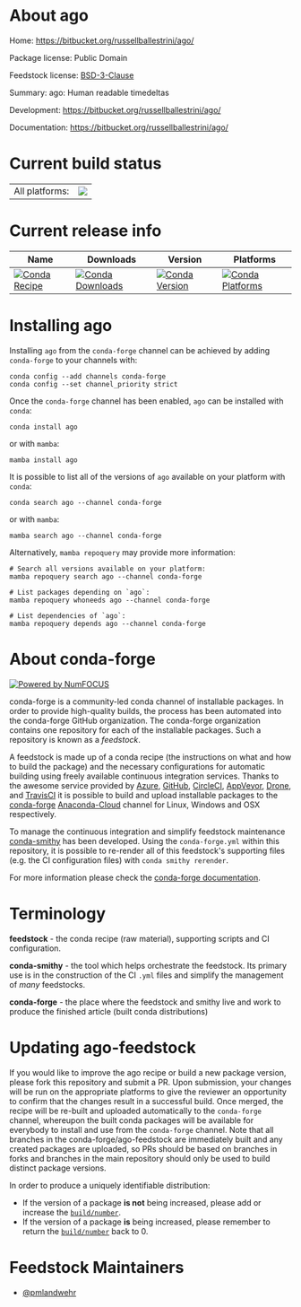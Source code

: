 About ago
=========

Home: https://bitbucket.org/russellballestrini/ago/

Package license: Public Domain

Feedstock license: [BSD-3-Clause](https://github.com/conda-forge/ago-feedstock/blob/main/LICENSE.txt)

Summary: ago: Human readable timedeltas

Development: https://bitbucket.org/russellballestrini/ago/

Documentation: https://bitbucket.org/russellballestrini/ago/

Current build status
====================


<table><tr><td>All platforms:</td>
    <td>
      <a href="https://dev.azure.com/conda-forge/feedstock-builds/_build/latest?definitionId=2664&branchName=main">
        <img src="https://dev.azure.com/conda-forge/feedstock-builds/_apis/build/status/ago-feedstock?branchName=main">
      </a>
    </td>
  </tr>
</table>

Current release info
====================

| Name | Downloads | Version | Platforms |
| --- | --- | --- | --- |
| [![Conda Recipe](https://img.shields.io/badge/recipe-ago-green.svg)](https://anaconda.org/conda-forge/ago) | [![Conda Downloads](https://img.shields.io/conda/dn/conda-forge/ago.svg)](https://anaconda.org/conda-forge/ago) | [![Conda Version](https://img.shields.io/conda/vn/conda-forge/ago.svg)](https://anaconda.org/conda-forge/ago) | [![Conda Platforms](https://img.shields.io/conda/pn/conda-forge/ago.svg)](https://anaconda.org/conda-forge/ago) |

Installing ago
==============

Installing `ago` from the `conda-forge` channel can be achieved by adding `conda-forge` to your channels with:

```
conda config --add channels conda-forge
conda config --set channel_priority strict
```

Once the `conda-forge` channel has been enabled, `ago` can be installed with `conda`:

```
conda install ago
```

or with `mamba`:

```
mamba install ago
```

It is possible to list all of the versions of `ago` available on your platform with `conda`:

```
conda search ago --channel conda-forge
```

or with `mamba`:

```
mamba search ago --channel conda-forge
```

Alternatively, `mamba repoquery` may provide more information:

```
# Search all versions available on your platform:
mamba repoquery search ago --channel conda-forge

# List packages depending on `ago`:
mamba repoquery whoneeds ago --channel conda-forge

# List dependencies of `ago`:
mamba repoquery depends ago --channel conda-forge
```


About conda-forge
=================

[![Powered by
NumFOCUS](https://img.shields.io/badge/powered%20by-NumFOCUS-orange.svg?style=flat&colorA=E1523D&colorB=007D8A)](https://numfocus.org)

conda-forge is a community-led conda channel of installable packages.
In order to provide high-quality builds, the process has been automated into the
conda-forge GitHub organization. The conda-forge organization contains one repository
for each of the installable packages. Such a repository is known as a *feedstock*.

A feedstock is made up of a conda recipe (the instructions on what and how to build
the package) and the necessary configurations for automatic building using freely
available continuous integration services. Thanks to the awesome service provided by
[Azure](https://azure.microsoft.com/en-us/services/devops/), [GitHub](https://github.com/),
[CircleCI](https://circleci.com/), [AppVeyor](https://www.appveyor.com/),
[Drone](https://cloud.drone.io/welcome), and [TravisCI](https://travis-ci.com/)
it is possible to build and upload installable packages to the
[conda-forge](https://anaconda.org/conda-forge) [Anaconda-Cloud](https://anaconda.org/)
channel for Linux, Windows and OSX respectively.

To manage the continuous integration and simplify feedstock maintenance
[conda-smithy](https://github.com/conda-forge/conda-smithy) has been developed.
Using the ``conda-forge.yml`` within this repository, it is possible to re-render all of
this feedstock's supporting files (e.g. the CI configuration files) with ``conda smithy rerender``.

For more information please check the [conda-forge documentation](https://conda-forge.org/docs/).

Terminology
===========

**feedstock** - the conda recipe (raw material), supporting scripts and CI configuration.

**conda-smithy** - the tool which helps orchestrate the feedstock.
                   Its primary use is in the construction of the CI ``.yml`` files
                   and simplify the management of *many* feedstocks.

**conda-forge** - the place where the feedstock and smithy live and work to
                  produce the finished article (built conda distributions)


Updating ago-feedstock
======================

If you would like to improve the ago recipe or build a new
package version, please fork this repository and submit a PR. Upon submission,
your changes will be run on the appropriate platforms to give the reviewer an
opportunity to confirm that the changes result in a successful build. Once
merged, the recipe will be re-built and uploaded automatically to the
`conda-forge` channel, whereupon the built conda packages will be available for
everybody to install and use from the `conda-forge` channel.
Note that all branches in the conda-forge/ago-feedstock are
immediately built and any created packages are uploaded, so PRs should be based
on branches in forks and branches in the main repository should only be used to
build distinct package versions.

In order to produce a uniquely identifiable distribution:
 * If the version of a package **is not** being increased, please add or increase
   the [``build/number``](https://docs.conda.io/projects/conda-build/en/latest/resources/define-metadata.html#build-number-and-string).
 * If the version of a package **is** being increased, please remember to return
   the [``build/number``](https://docs.conda.io/projects/conda-build/en/latest/resources/define-metadata.html#build-number-and-string)
   back to 0.

Feedstock Maintainers
=====================

* [@pmlandwehr](https://github.com/pmlandwehr/)

